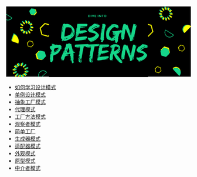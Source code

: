 <p style="text-align: center;"><a href="#/1-Develop/Java/README.md">
  <img src="/5-DP/assets/DP.png" swidth=100%/>
</a></p>

- [如何学习设计模式](/5-DP/如何学习设计模式.md)
- [单例设计模式](/5-DP/单例设计模式.md)
- [抽象工厂模式](/5-DP/抽象工厂模式.md)
- [代理模式](/5-DP/代理模式.md)
- [工厂方法模式](/5-DP/工厂方法模式.md)
- [观察者模式](/5-DP/观察者模式.md)
- [简单工厂](/5-DP/简单工厂.md)
- [生成器模式](/5-DP/生成器模式.md)
- [适配器模式](/5-DP/适配器模式.md)
- [外观模式](/5-DP/外观模式.md)
- [原型模式](/5-DP/原型模式.md)
- [中介者模式](/5-DP/中介者模式.md)